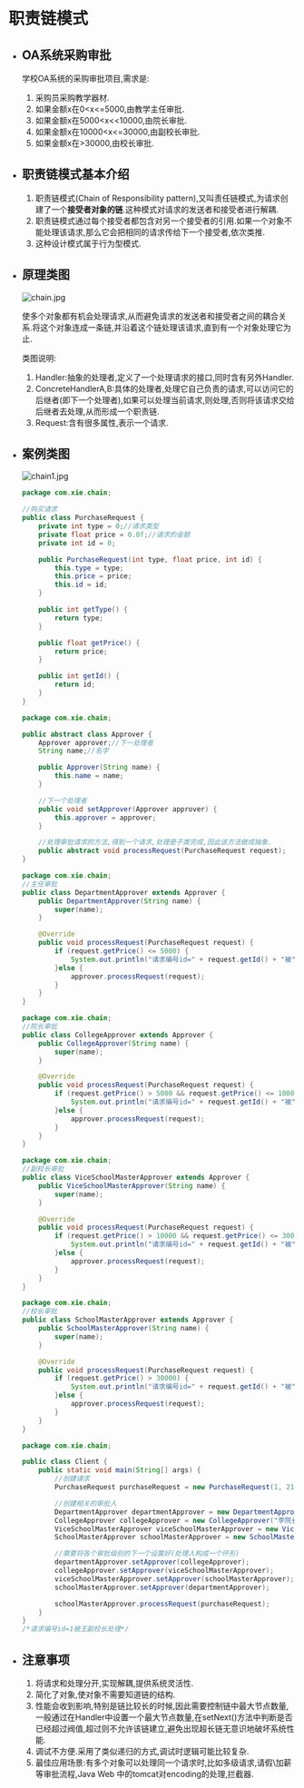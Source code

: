 # 职责链模式

- ## OA系统采购审批

  学校OA系统的采购审批项目,需求是:

  1. 采购员采购教学器材.
  2. 如果金额x在0<x<=5000,由教学主任审批.
  3. 如果金额x在5000<x<<10000,由院长审批.
  4. 如果金额x在10000<x<=30000,由副校长审批.
  5. 如果金额x在>30000,由校长审批.

- ## 职责链模式基本介绍

  1. 职责链模式(Chain of Responsibility pattern),又叫责任链模式,为请求创建了一个**接受者对象的链**.这种模式对请求的发送者和接受者进行解耦.
  2. 职责链模式通过每个接受者都包含对另一个接受者的引用.如果一个对象不能处理该请求,那么它会把相同的请求传给下一个接受者,依次类推.
  3. 这种设计模式属于行为型模式.

- ## 原理类图

  ![chain.jpg](0_images/chain.jpg)

  使多个对象都有机会处理请求,从而避免请求的发送者和接受者之间的耦合关系.将这个对象连成一条链,并沿着这个链处理该请求,直到有一个对象处理它为止.

  类图说明:

  1. Handler:抽象的处理者,定义了一个处理请求的接口,同时含有另外Handler.
  2. ConcreteHandlerA,B:具体的处理者,处理它自己负责的请求,可以访问它的后继者(即下一个处理者),如果可以处理当前请求,则处理,否则将该请求交给后继者去处理,从而形成一个职责链.
  3. Request:含有很多属性,表示一个请求.

- ## 案例类图

  ![chain1.jpg](0_images/chain1.jpg)

  ```java
  package com.xie.chain;
  
  //购买请求
  public class PurchaseRequest {
      private int type = 0;//请求类型
      private float price = 0.0f;//请求的金额
      private int id = 0;
  
      public PurchaseRequest(int type, float price, int id) {
          this.type = type;
          this.price = price;
          this.id = id;
      }
  
      public int getType() {
          return type;
      }
  
      public float getPrice() {
          return price;
      }
  
      public int getId() {
          return id;
      }
  }
  
  ```

  ```java
  package com.xie.chain;
  
  public abstract class Approver {
      Approver approver;//下一处理者
      String name;//名字
  
      public Approver(String name) {
          this.name = name;
      }
  
      //下一个处理者
      public void setApprover(Approver approver) {
          this.approver = approver;
      }
  
      //处理审批请求的方法,得到一个请求,处理是子类完成,因此该方法做成抽象.
      public abstract void processRequest(PurchaseRequest request);
  }
  ```
  
  ```java
  package com.xie.chain;
  //主任审批
  public class DepartmentApprover extends Approver {
      public DepartmentApprover(String name) {
          super(name);
      }
  
      @Override
      public void processRequest(PurchaseRequest request) {
          if (request.getPrice() <= 5000) {
              System.out.println("请求编号id=" + request.getId() + "被" + this.name + "处理");
          }else {
              approver.processRequest(request);
          }
      }
  }
  
  ```
  
  ```java
  package com.xie.chain;
  //院长审批
  public class CollegeApprover extends Approver {
      public CollegeApprover(String name) {
          super(name);
      }
  
      @Override
      public void processRequest(PurchaseRequest request) {
          if (request.getPrice() > 5000 && request.getPrice() <= 10000) {
              System.out.println("请求编号id=" + request.getId() + "被" + this.name + "处理");
          }else {
              approver.processRequest(request);
          }
      }
  }
  
  ```
  
  ```java
  package com.xie.chain;
  //副校长审批
  public class ViceSchoolMasterApprover extends Approver {
      public ViceSchoolMasterApprover(String name) {
          super(name);
      }
  
      @Override
      public void processRequest(PurchaseRequest request) {
          if (request.getPrice() > 10000 && request.getPrice() <= 30000) {
              System.out.println("请求编号id=" + request.getId() + "被" + this.name + "处理");
          }else {
              approver.processRequest(request);
          }
      }
  }
  
  ```
  
  ```java
  package com.xie.chain;
  //校长审批
  public class SchoolMasterApprover extends Approver {
      public SchoolMasterApprover(String name) {
          super(name);
      }
  
      @Override
      public void processRequest(PurchaseRequest request) {
          if (request.getPrice() > 30000) {
              System.out.println("请求编号id=" + request.getId() + "被" + this.name + "处理");
          }else {
              approver.processRequest(request);
          }
      }
  }
  
  ```
  
  ```java
  package com.xie.chain;
  
  public class Client {
      public static void main(String[] args) {
          //创建请求
          PurchaseRequest purchaseRequest = new PurchaseRequest(1, 21000, 1);
  
          //创建相关的审批人
          DepartmentApprover departmentApprover = new DepartmentApprover("张主任");
          CollegeApprover collegeApprover = new CollegeApprover("李院长");
          ViceSchoolMasterApprover viceSchoolMasterApprover = new ViceSchoolMasterApprover("王副校长");
          SchoolMasterApprover schoolMasterApprover = new SchoolMasterApprover("周校长");
  
          //需要将各个审批级别的下一个设置好(处理人构成一个环形)
          departmentApprover.setApprover(collegeApprover);
          collegeApprover.setApprover(viceSchoolMasterApprover);
          viceSchoolMasterApprover.setApprover(schoolMasterApprover);
          schoolMasterApprover.setApprover(departmentApprover);
  
          schoolMasterApprover.processRequest(purchaseRequest);
      }
  }
  /*请求编号id=1被王副校长处理*/
  
  ```
  
- ## 注意事项

  1. 将请求和处理分开,实现解耦,提供系统灵活性.
  2. 简化了对象,使对象不需要知道链的结构.
  3. 性能会收到影响,特别是链比较长的时候,因此需要控制链中最大节点数量,一般通过在Handler中设置一个最大节点数量,在setNext()方法中判断是否已经超过阀值,超过则不允许该链建立,避免出现超长链无意识地破坏系统性能.
  4. 调试不方便.采用了类似递归的方式,调试时逻辑可能比较复杂.
  5. 最佳应用场景:有多个对象可以处理同一个请求时,比如多级请求,请假\加薪等审批流程,Java Web 中的tomcat对encoding的处理,拦截器.
